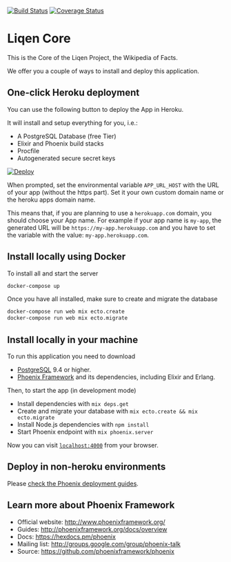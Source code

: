 [![Build Status](https://travis-ci.org/CommonActionForum/liqen-core.svg?branch=master)](https://travis-ci.org/CommonActionForum/liqen-core)
[![Coverage Status](https://coveralls.io/repos/github/CommonActionForum/liqen-core/badge.svg?branch=master)](https://coveralls.io/github/CommonActionForum/liqen-core?branch=master)

# Liqen Core

This is the Core of the Liqen Project, the Wikipedia of Facts.

We offer you a couple of ways to install and deploy this application.

## One-click Heroku deployment

You can use the following button to deploy the App in Heroku.

It will install and setup everything for you, i.e.:

- A PostgreSQL Database (free Tier)
- Elixir and Phoenix build stacks
- Procfile
- Autogenerated secure secret keys

[![Deploy](https://www.herokucdn.com/deploy/button.svg)](https://heroku.com/deploy)

When prompted, set the environmental variable `APP_URL_HOST` with the URL of your app (without the https part). Set it your own custom domain name or the heroku apps domain name.

This means that, if you are planning to use a `herokuapp.com` domain, you should choose your App name. For example if your app name is `my-app`, the generated URL will be `https://my-app.herokuapp.com` and you have to set the variable with the value: `my-app.herokuapp.com`.

## Install locally using Docker

To install all and start the server

```sh
docker-compose up
```

Once you have all installed, make sure to create and migrate the database

```sh
docker-compose run web mix ecto.create
docker-compose run web mix ecto.migrate
```

## Install locally in your machine

To run this application you need to download

- [PostgreSQL](https://wiki.postgresql.org/wiki/Detailed_installation_guides) 9.4 or higher.
- [Phoenix Framework](http://www.phoenixframework.org/docs/installation) and its dependencies, including Elixir and Erlang.

Then, to start the app (in development mode)

* Install dependencies with `mix deps.get`
* Create and migrate your database with `mix ecto.create && mix ecto.migrate`
* Install Node.js dependencies with `npm install`
* Start Phoenix endpoint with `mix phoenix.server`

Now you can visit [`localhost:4000`](http://localhost:4000) from your browser.

## Deploy in non-heroku environments

Please [check the Phoenix deployment guides](http://www.phoenixframework.org/docs/deployment).

## Learn more about Phoenix Framework

  * Official website: http://www.phoenixframework.org/
  * Guides: http://phoenixframework.org/docs/overview
  * Docs: https://hexdocs.pm/phoenix
  * Mailing list: http://groups.google.com/group/phoenix-talk
  * Source: https://github.com/phoenixframework/phoenix
